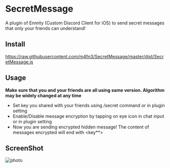 # SecretMessage
A plugin of Enmity (Custom Discord Client for iOS) to send secret messages that only your friends can understand!

## Install
https://raw.githubusercontent.com/m4fn3/SecretMessage/master/dist/SecretMessage.js

## Usage
**Make sure that you and your friends are all using same version. Algorithm may be widely changed at any time**
- Set key you shared with your friends using /secret command or in plugin setting
- Enable/Disable message encryption by tapping on eye icon in chat input or in plugin setting
- Now you are sending encrypted hidden message! The content of messages encrypted will end with <key**>

## ScreenShot
![photo](https://raw.githubusercontent.com/m4fn3/SecretMessage/master/preview.jpg)